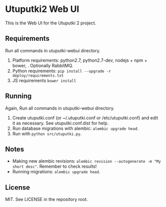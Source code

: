 # Utuputki2 Web UI

This is the Web UI for the Utuputki 2 project.

Requirements
------------

Run all commands in utuputki-webui directory.

1. Platform requirements: python2.7, python2.7-dev, nodejs + npm + bower, . Optionally RabbitMQ.
2. Python requirements: `pip install --upgrade -r deploy/requirements.txt`
3. JS requirements `bower install`

Running
-------

Again, Run all commands in utuputki-webui directory.

1. Create utuputki.conf (or ~/.utuputki.conf or /etc/utuputki.conf) and edit it as necessary.
   See utuputki.conf.dist for help.
2. Run database migrations with alembic: `alembic upgrade head`.
3. Run with `python src/utuputki.py`.

Notes
-----

* Making new alembic revisions: `alembic revision --autogenerate -m "My short desc"`. Remember to check results!
* Running migrations: `alembic upgrade head`.

License
-------

MIT. See LICENSE in the repository root.
